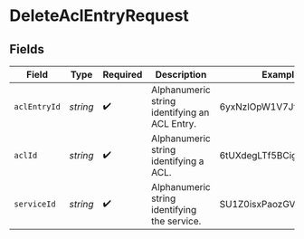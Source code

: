 # DeleteAclEntryRequest


## Fields

| Field                                         | Type                                          | Required                                      | Description                                   | Example                                       |
| --------------------------------------------- | --------------------------------------------- | --------------------------------------------- | --------------------------------------------- | --------------------------------------------- |
| `aclEntryId`                                  | *string*                                      | :heavy_check_mark:                            | Alphanumeric string identifying an ACL Entry. | 6yxNzlOpW1V7JfSwvLGtOc                        |
| `aclId`                                       | *string*                                      | :heavy_check_mark:                            | Alphanumeric string identifying a ACL.        | 6tUXdegLTf5BCig0zGFrU3                        |
| `serviceId`                                   | *string*                                      | :heavy_check_mark:                            | Alphanumeric string identifying the service.  | SU1Z0isxPaozGVKXdv0eY                         |